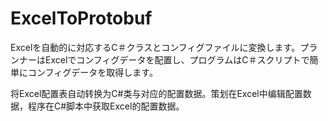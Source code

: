 # ExcelToProtobuf
Excelを自動的に対応するC＃クラスとコンフィグファイルに変換します。プランナーはExcelでコンフィグデータを配置し、プログラムはC＃スクリプトで簡単にコンフィグデータを取得します。

将Excel配置表自动转换为C#类与对应的配置数据。策划在Excel中编辑配置数据，程序在C#脚本中获取Excel的配置数据。
